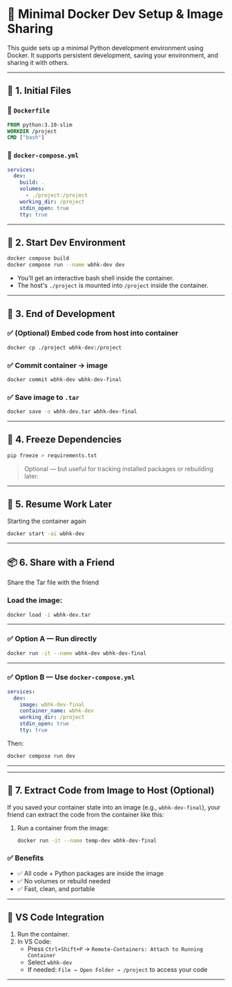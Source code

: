 # 🐳 Minimal Docker Dev Setup & Image Sharing

This guide sets up a minimal Python development environment using Docker. It supports persistent development, saving your environment, and sharing it with others.

---

## 🧱 1. Initial Files

### 📄 `Dockerfile`

```dockerfile
FROM python:3.10-slim
WORKDIR /project
CMD ["bash"]
```

### 📄 `docker-compose.yml`

```yaml
services:
  dev:
    build: .
    volumes:
      - ./project:/project
    working_dir: /project
    stdin_open: true
    tty: true
```

---

## 🚀 2. Start Dev Environment

```bash
docker compose build
docker compose run --name wbhk-dev dev
```

- You’ll get an interactive bash shell inside the container.
- The host's `./project` is mounted into `/project` inside the container.

---

## 🧠 3. End of Development

### ✅ (Optional) Embed code from host into container

```bash
docker cp ./project wbhk-dev:/project
```

### ✅ Commit container → image

```bash
docker commit wbhk-dev wbhk-dev-final
```

### ✅ Save image to `.tar`

```bash
docker save -o wbhk-dev.tar wbhk-dev-final
```

---

## 💾 4. Freeze Dependencies

```bash
pip freeze > requirements.txt
```

> Optional — but useful for tracking installed packages or rebuilding later.

---

## 🔁 5. Resume Work Later
Starting the container again
```bash
docker start -ai wbhk-dev
```

---

## 📦 6. Share with a Friend
Share the Tar file with the friend
### Load the image:

```bash
docker load -i wbhk-dev.tar
```

---

### ✅ Option A — Run directly

```bash
docker run -it --name wbhk-dev wbhk-dev-final
```

---

### ✅ Option B — Use `docker-compose.yml`

```yaml
services:
  dev:
    image: wbhk-dev-final
    container_name: wbhk-dev
    working_dir: /project
    stdin_open: true
    tty: true
```

Then:

```bash
docker compose run dev
```

---

---

## 🧰 7. Extract Code from Image to Host (Optional)

If you saved your container state into an image (e.g., `wbhk-dev-final`), your friend can extract the code from the container like this:

1. Run a container from the image:
   ```bash
   docker run -it --name temp-dev wbhk-dev-final

### ✅ Benefits

- ✅ All code + Python packages are inside the image  
- ✅ No volumes or rebuild needed  
- ✅ Fast, clean, and portable  

---

## 🧠 VS Code Integration

1. Run the container.
2. In VS Code:  
   - Press `Ctrl+Shift+P` → `Remote-Containers: Attach to Running Container`
   - Select `wbhk-dev`
   - If needed: `File → Open Folder → /project` to access your code

---
